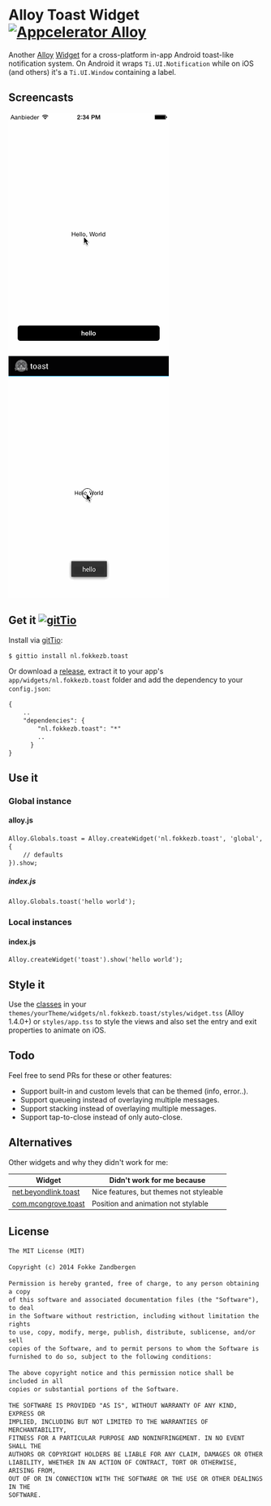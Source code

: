 # Alloy Toast Widget [![Appcelerator Alloy](http://www-static.appcelerator.com/badges/alloy-git-badge-sq.png)](http://appcelerator.com/alloy/)

Another [Alloy](http://appcelerator.com/alloy) [Widget](http://docs.appcelerator.com/titanium/latest/#!/guide/Alloy_Widgets) for a cross-platform in-app Android toast-like notification system. On Android it wraps `Ti.UI.Notification` while on iOS (and others) it's a `Ti.UI.Window` containing a label.

## Screencasts

![iOS](https://github.com/FokkeZB/nl.fokkezb.toast/blob/master/screencasts/ios.gif?raw=true) ![Android](https://github.com/FokkeZB/nl.fokkezb.toast/blob/master/screencasts/android.gif?raw=true)

## Get it [![gitTio](http://gitt.io/badge.png)](http://gitt.io/component/nl.fokkezb.toast)

Install via [gitTio](http://gitt.io/component/nl.fokkezb.toast):

	$ gittio install nl.fokkezb.toast

Or download a [release](https://github.com/FokkeZB/nl.fokkezb.toast/releases), extract it to your app's `app/widgets/nl.fokkezb.toast` folder and add the dependency to your `config.json`:

	{
		..
		"dependencies": {
		    "nl.fokkezb.toast": "*"
		    ..
		  }
	}
	
## Use it

### Global instance

#### alloy.js

	Alloy.Globals.toast = Alloy.createWidget('nl.fokkezb.toast', 'global', {
		// defaults
	}).show;
	
##### index.js

	Alloy.Globals.toast('hello world');
	
### Local instances

#### index.js

	Alloy.createWidget('toast').show('hello world');
	
## Style it

Use the [classes](styles/widget.tss) in your `themes/yourTheme/widgets/nl.fokkezb.toast/styles/widget.tss` (Alloy 1.4.0+) or `styles/app.tss` to style the views and also set the entry and exit properties to animate on iOS.

## Todo
Feel free to send PRs for these or other features:

* Support built-in and custom levels that can be themed (info, error..).
* Support queueing instead of overlaying multiple messages.
* Support stacking instead of overlaying multiple messages.
* Support tap-to-close instead of only auto-close.

## Alternatives
Other widgets and why they didn't work for me:

|Widget|Didn't work for me because|
|------|-----------------|
|[net.beyondlink.toast](http://gitt.io/component/net.beyondlink.toast)|Nice features, but themes not styleable|
|[com.mcongrove.toast](http://gitt.io/component/com.mcongrove.toast)|Position and animation not stylable|

## License

	The MIT License (MIT)
	
	Copyright (c) 2014 Fokke Zandbergen
	
	Permission is hereby granted, free of charge, to any person obtaining a copy
	of this software and associated documentation files (the "Software"), to deal
	in the Software without restriction, including without limitation the rights
	to use, copy, modify, merge, publish, distribute, sublicense, and/or sell
	copies of the Software, and to permit persons to whom the Software is
	furnished to do so, subject to the following conditions:
	
	The above copyright notice and this permission notice shall be included in all
	copies or substantial portions of the Software.
	
	THE SOFTWARE IS PROVIDED "AS IS", WITHOUT WARRANTY OF ANY KIND, EXPRESS OR
	IMPLIED, INCLUDING BUT NOT LIMITED TO THE WARRANTIES OF MERCHANTABILITY,
	FITNESS FOR A PARTICULAR PURPOSE AND NONINFRINGEMENT. IN NO EVENT SHALL THE
	AUTHORS OR COPYRIGHT HOLDERS BE LIABLE FOR ANY CLAIM, DAMAGES OR OTHER
	LIABILITY, WHETHER IN AN ACTION OF CONTRACT, TORT OR OTHERWISE, ARISING FROM,
	OUT OF OR IN CONNECTION WITH THE SOFTWARE OR THE USE OR OTHER DEALINGS IN THE
	SOFTWARE.
